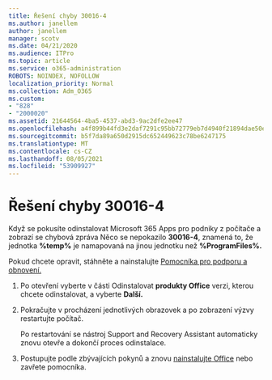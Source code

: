 ```yaml
---
title: Řešení chyby 30016-4
ms.author: janellem
author: janellem
manager: scotv
ms.date: 04/21/2020
ms.audience: ITPro
ms.topic: article
ms.service: o365-administration
ROBOTS: NOINDEX, NOFOLLOW
localization_priority: Normal
ms.collection: Adm_O365
ms.custom:
- "828"
- "2000020"
ms.assetid: 21644564-4ba5-4537-abd3-9ac2dfe2ee47
ms.openlocfilehash: a4f899b44fd3e2daf7291c95bb72779eb7d4940f21894dae50e7f3a82c6b3ab5
ms.sourcegitcommit: b5f7da89a650d2915dc652449623c78be6247175
ms.translationtype: MT
ms.contentlocale: cs-CZ
ms.lasthandoff: 08/05/2021
ms.locfileid: "53909927"
---
```

# <a name="solutions-for-error-30016-4"></a>Řešení chyby 30016-4

Když se pokusíte odinstalovat Microsoft 365 Apps pro podniky z počítače a zobrazí se chybová zpráva Něco se nepokazilo **30016-4**, znamená to, že jednotka **%temp%** je namapovaná na jinou jednotku než **%ProgramFiles%.**
  
Pokud chcete opravit, stáhněte a nainstalujte [Pomocníka pro podporu a obnovení.](https://aka.ms/SARA-OfficeUninstall-Alchemy)
  
1. Po otevření vyberte v části Odinstalovat **produkty Office** verzi, kterou chcete odinstalovat, a vyberte **Další.**

2. Pokračujte v procházení jednotlivých obrazovek a po zobrazení výzvy restartujte počítač.

    Po restartování se nástroj Support and Recovery Assistant automaticky znovu otevře a dokončí proces odinstalace.

3. Postupujte podle zbývajících pokynů a znovu [nainstalujte Office](https://portal.office.com/OLS/MySoftware.aspx) nebo zavřete pomocníka.
